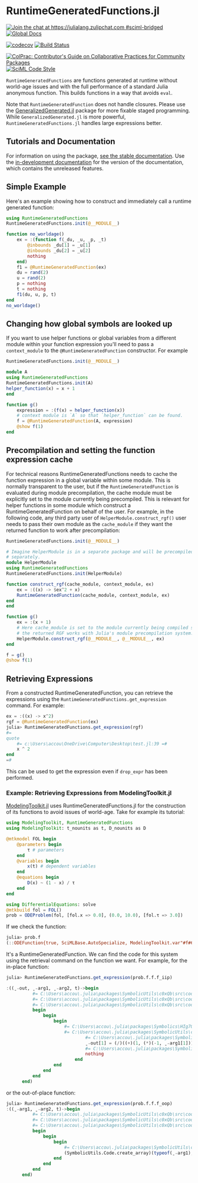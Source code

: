 # RuntimeGeneratedFunctions.jl

[![Join the chat at https://julialang.zulipchat.com #sciml-bridged](https://img.shields.io/static/v1?label=Zulip&message=chat&color=9558b2&labelColor=389826)](https://julialang.zulipchat.com/#narrow/stream/279055-sciml-bridged)
[![Global Docs](https://img.shields.io/badge/docs-SciML-blue.svg)](https://docs.sciml.ai/RuntimeGeneratedFunctions/stable/)

[![codecov](https://codecov.io/gh/SciML/RuntimeGeneratedFunctions.jl/branch/master/graph/badge.svg)](https://codecov.io/gh/SciML/RuntimeGeneratedFunctions.jl)
[![Build Status](https://github.com/SciML/RuntimeGeneratedFunctions.jl/workflows/CI/badge.svg)](https://github.com/SciML/RuntimeGeneratedFunctions.jl/actions?query=workflow%3ACI)

[![ColPrac: Contributor's Guide on Collaborative Practices for Community Packages](https://img.shields.io/badge/ColPrac-Contributor%27s%20Guide-blueviolet)](https://github.com/SciML/ColPrac)
[![SciML Code Style](https://img.shields.io/static/v1?label=code%20style&message=SciML&color=9558b2&labelColor=389826)](https://github.com/SciML/SciMLStyle)

`RuntimeGeneratedFunctions` are functions generated at runtime without world-age
issues and with the full performance of a standard Julia anonymous function. This
builds functions in a way that avoids `eval`.

Note that `RuntimeGeneratedFunction` does not handle closures. Please use the
[GeneralizedGenerated.jl](https://github.com/JuliaStaging/GeneralizedGenerated.jl)
package for more fixable staged programming. While `GeneralizedGenerated.jl` is
more powerful, `RuntimeGeneratedFunctions.jl` handles large expressions better.

## Tutorials and Documentation

For information on using the package,
[see the stable documentation](https://docs.sciml.ai/RuntimeGeneratedFunctions/stable/). Use the
[in-development documentation](https://docs.sciml.ai/RuntimeGeneratedFunctions/dev/) for the version of
the documentation, which contains the unreleased features.

## Simple Example

Here's an example showing how to construct and immediately call a runtime
generated function:

```julia
using RuntimeGeneratedFunctions
RuntimeGeneratedFunctions.init(@__MODULE__)

function no_worldage()
    ex = :(function f(_du, _u, _p, _t)
        @inbounds _du[1] = _u[1]
        @inbounds _du[2] = _u[2]
        nothing
    end)
    f1 = @RuntimeGeneratedFunction(ex)
    du = rand(2)
    u = rand(2)
    p = nothing
    t = nothing
    f1(du, u, p, t)
end
no_worldage()
```

## Changing how global symbols are looked up

If you want to use helper functions or global variables from a different
module within your function expression you'll need to pass a `context_module`
to the `@RuntimeGeneratedFunction` constructor. For example

```julia
RuntimeGeneratedFunctions.init(@__MODULE__)

module A
using RuntimeGeneratedFunctions
RuntimeGeneratedFunctions.init(A)
helper_function(x) = x + 1
end

function g()
    expression = :(f(x) = helper_function(x))
    # context module is `A` so that `helper_function` can be found.
    f = @RuntimeGeneratedFunction(A, expression)
    @show f(1)
end
```

## Precompilation and setting the function expression cache

For technical reasons RuntimeGeneratedFunctions needs to cache the function
expression in a global variable within some module. This is normally
transparent to the user, but if the `RuntimeGeneratedFunction` is evaluated
during module precompilation, the cache module must be explicitly set to the
module currently being precompiled. This is relevant for helper functions in
some module which construct a RuntimeGeneratedFunction on behalf of the user.
For example, in the following code, any third party user of
`HelperModule.construct_rgf()` user needs to pass their own module as the
`cache_module` if they want the returned function to work after precompilation:

```julia
RuntimeGeneratedFunctions.init(@__MODULE__)

# Imagine HelperModule is in a separate package and will be precompiled
# separately.
module HelperModule
using RuntimeGeneratedFunctions
RuntimeGeneratedFunctions.init(HelperModule)

function construct_rgf(cache_module, context_module, ex)
    ex = :((x) -> $ex^2 + x)
    RuntimeGeneratedFunction(cache_module, context_module, ex)
end
end

function g()
    ex = :(x + 1)
    # Here cache_module is set to the module currently being compiled so that
    # the returned RGF works with Julia's module precompilation system.
    HelperModule.construct_rgf(@__MODULE__, @__MODULE__, ex)
end

f = g()
@show f(1)
```

## Retrieving Expressions

From a constructed RuntimeGeneratedFunction, you can retrieve the expressions using the
`RuntimeGeneratedFunctions.get_expression` command. For example:

```julia
ex = :((x) -> x^2)
rgf = @RuntimeGeneratedFunction(ex)
julia> RuntimeGeneratedFunctions.get_expression(rgf)
#=
quote
    #= c:\Users\accou\OneDrive\Computer\Desktop\test.jl:39 =#
    x ^ 2
end
=#
```

This can be used to get the expression even if `drop_expr` has been performed.

### Example: Retrieving Expressions from ModelingToolkit.jl

[ModelingToolkit.jl](https://github.com/SciML/ModelingToolkit.jl) uses
RuntimeGeneratedFunctions.jl for the construction of its functions to avoid issues of
world-age. Take for example its tutorial:

```julia
using ModelingToolkit, RuntimeGeneratedFunctions
using ModelingToolkit: t_nounits as t, D_nounits as D

@mtkmodel FOL begin
    @parameters begin
        τ # parameters
    end
    @variables begin
        x(t) # dependent variables
    end
    @equations begin
        D(x) ~ (1 - x) / τ
    end
end

using DifferentialEquations: solve
@mtkbuild fol = FOL()
prob = ODEProblem(fol, [fol.x => 0.0], (0.0, 10.0), [fol.τ => 3.0])
```

If we check the function:

```julia
julia> prob.f
(::ODEFunction{true, SciMLBase.AutoSpecialize, ModelingToolkit.var"#f#697"{RuntimeGeneratedFunction{(:ˍ₋arg1, :ˍ₋arg2, :t), ModelingToolkit.var"#_RGF_ModTag", ModelingToolkit.var"#_RGF_ModTag", (0x2cce5cf2, 0xd20b0d73, 0xd14ed8a6, 0xa4d56c4f, 0x72958ea1), Nothing}, RuntimeGeneratedFunction{(:ˍ₋out, :ˍ₋arg1, :ˍ₋arg2, :t), ModelingToolkit.var"#_RGF_ModTag", ModelingToolkit.var"#_RGF_ModTag", (0x7f3c227e, 0x8f116bb1, 0xb3528ad5, 0x9c57c605, 0x60f580c3), Nothing}}, UniformScaling{Bool}, Nothing, Nothing, Nothing, Nothing, Nothing, Nothing, Nothing, Nothing, Nothing, Nothing, Nothing, ModelingToolkit.var"#852#generated_observed#706"{Bool, ODESystem, Dict{Any, Any}, Vector{Any}}, Nothing, ODESystem, Nothing, Nothing}) (generic function with 1 method)
```

It's a RuntimeGeneratedFunction. We can find the code for this system using the retrieval
command on the function we want. For example, for the in-place function:

```julia
julia> RuntimeGeneratedFunctions.get_expression(prob.f.f.f_iip)

:((ˍ₋out, ˍ₋arg1, ˍ₋arg2, t)->begin
          #= C:\Users\accou\.julia\packages\SymbolicUtils\c0xQb\src\code.jl:373 =#
          #= C:\Users\accou\.julia\packages\SymbolicUtils\c0xQb\src\code.jl:374 =#
          #= C:\Users\accou\.julia\packages\SymbolicUtils\c0xQb\src\code.jl:375 =#
          begin
              begin
                  begin
                      #= C:\Users\accou\.julia\packages\Symbolics\HIg7O\src\build_function.jl:546 =#
                      #= C:\Users\accou\.julia\packages\SymbolicUtils\c0xQb\src\code.jl:422 =# @inbounds begin
                              #= C:\Users\accou\.julia\packages\SymbolicUtils\c0xQb\src\code.jl:418 =#
                              ˍ₋out[1] = (/)((+)(1, (*)(-1, ˍ₋arg1[1])), ˍ₋arg2[1])
                              #= C:\Users\accou\.julia\packages\SymbolicUtils\c0xQb\src\code.jl:420 =#
                              nothing
                          end
                  end
              end
          end
      end)
```

or the out-of-place function:

```julia
julia> RuntimeGeneratedFunctions.get_expression(prob.f.f.f_oop)
:((ˍ₋arg1, ˍ₋arg2, t)->begin
          #= C:\Users\accou\.julia\packages\SymbolicUtils\c0xQb\src\code.jl:373 =#
          #= C:\Users\accou\.julia\packages\SymbolicUtils\c0xQb\src\code.jl:374 =#
          #= C:\Users\accou\.julia\packages\SymbolicUtils\c0xQb\src\code.jl:375 =#
          begin
              begin
                  begin
                      #= C:\Users\accou\.julia\packages\SymbolicUtils\c0xQb\src\code.jl:468 =#
                      (SymbolicUtils.Code.create_array)(typeof(ˍ₋arg1), nothing, Val{1}(), Val{(1,)}(), (/)((+)(1, (*)(-1, ˍ₋arg1[1])), ˍ₋arg2[1]))
                  end
              end
          end
      end)
```
